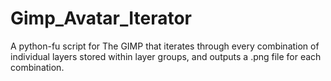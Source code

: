 # Gimp_Avatar_Iterator
A python-fu script for The GIMP that iterates through every combination of individual layers stored within layer groups, and outputs a .png file for each combination.
